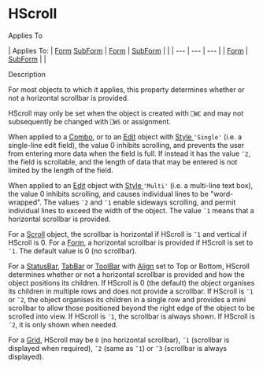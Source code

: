 




<h1 class="heading"><span class="name">HScroll</span></h1>

Applies To

| Applies To: | [Form](../a-z/form.md) [SubForm](../a-z/subform.md) | [Form](../a-z/form.md) | [SubForm](../a-z/subform.md) |  |
| --- | --- | ---  |
| [Form](../a-z/form.md) | [SubForm](../a-z/subform.md) |  |


Description


For most objects to which it applies, this property determines whether or not a horizontal scrollbar is provided.



HScroll may only be set when the object is created with `⎕WC` and may not subsequently be changed with `⎕WS` or assignment.


When applied to a [Combo](../a-z/combo.md), or to an [Edit](../a-z/edit.md) object with [Style ](../a-z/style.md)`'Single'` (i.e. a single-line edit field), the value 0 inhibits scrolling, and prevents the user from entering more data when the field is full. If instead it has the value `¯2`, the field is scrollable, and the length of data that may be entered is not limited by the length of the field.


When applied to an [Edit](../a-z/edit.md) object with [Style ](../a-z/style.md)`'Multi'` (i.e. a multi-line text box), the value 0 inhibits scrolling, and causes individual lines to be "word-wrapped". The values `¯2` and `¯1` enable sideways scrolling, and permit individual lines to exceed the width of the object. The value `¯1` means that a horizontal scrollbar is provided.


For a [Scroll](../a-z/scroll.md) object, the scrollbar is horizontal if HScroll is `¯1` and vertical if HScroll is 0. For a [Form](../a-z/form.md), a horizontal scrollbar is provided if HScroll is set to `¯1`. The default value is 0 (no scrollbar).


For a [StatusBar](../a-z/statusbar.md), [TabBar](../a-z/tabbar.md) or [ToolBar](../a-z/toolbar.md) with [Align](../a-z/align.md) set to Top or Bottom, HScroll determines whether or not a horizontal scrollbar is provided and how the object positions its children. If HScroll is 0 (the default) the object organises its children in multiple rows and does not provide a scrollbar. If HScroll is `¯1` or `¯2`, the object organises its children in a single row and provides a mini scrollbar to allow those positioned beyond the right edge of the object to be scrolled into view. If HScroll is `¯1`, the scrollbar is always shown. If HScroll is `¯2`, it is only shown when needed.


For a [Grid](../a-z/grid.md), HScroll may be `0` (no horizontal scrollbar), `¯1` (scrollbar is displayed when required), `¯2` (same as `¯1`) or `¯3` (scrollbar is always displayed).


